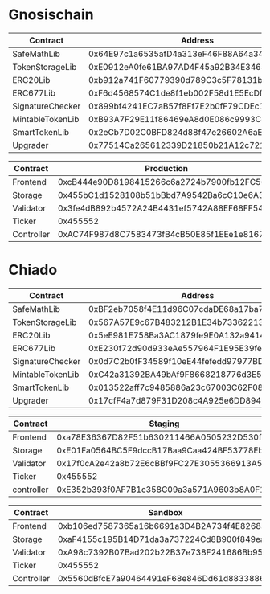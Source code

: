 # Gnosischain

| Contract | Address |
| - | - |
| SafeMathLib | 0x64E97c1a6535afD4a313eF46F88A64a34250B719 |
| TokenStorageLib | 0xE0912eA0fe61BA97AD4F45a92B34E34643bbbB0C |
| ERC20Lib | 0xb912a741F60779390d789C3c5F78131b999493b5 |
| ERC677Lib | 0xF6d4568574C1de8f1eb002F58d1E5EcDf652B1d0 |
| SignatureChecker | 0x899bf4241EC7aB57f8Ff7E2b0fF79CDEc1121aC3 |
| MintableTokenLib | 0xB93A7F29E11f86469eA8d0E086c9993Cdc148FAa |
| SmartTokenLib | 0x2eCb7D02C0BFD824d88f47e26602A6aE86148242 |
| Upgrader | 0x77514Ca265612339D21850b21A12c7218B4e2105 |

| Contract | Production |
| - | - |
| Frontend | 0xcB444e90D8198415266c6a2724b7900fb12FC56E |
| Storage | 0x455bC1d1528108b51bBbd7A9542Ba6cC10e6A33C |
| Validator | 0x3fe4dB892b4572A24B4431ef5742A88EF68FF541 |
| Ticker | 0x455552 |
| Controller | 0xAC74F987d8C7583473fB4cB50E85f1EEe1e81677 |

# Chiado

| Contract | Address |
| - | - |
| SafeMathLib | 0xBF2eb7058f4E11d96C07cdaDE68a17ba798Eb42E |
| TokenStorageLib | 0x567A57E9c67B483212B1E34b733622138D5B1dAA |
| ERC20Lib | 0x5eE981E758Ba3AC1879fe9E0A132a9414432aAE1 |
| ERC677Lib | 0xE230f72d90d933eAe557964F1E95E39fe0af0152 |
| SignatureChecker | 0x0d7C2b0fF34589f10eE44fefedd97977BD1df076 |
| MintableTokenLib | 0xC42a31392BA49bAf9F8668218776d3E522B18c28 |
| SmartTokenLib | 0x013522aff7c9485886a23c67003C62F08B18d6A1 |
| Upgrader | 0x17cfF4a7d879F31D208c4A925e6DD8949da60F58 |

| Contract | Staging |
| - | - |
| Frontend | 0xa78E36367D82F51b630211466A0505232D530fB0 |
| Storage | 0xE01Fa0564BC5F9dccB17Baa9Caa424BF53778Eb1 |
| Validator | 0x17f0cA2e42a8b72E6cBBf9FC27E3055366913A5f |
| Ticker | 0x455552 |
| controller | 0xE352b393f0AF7B1c358C09a3a571A9603b8A0F1F |


| Contract | Sandbox |
| - | - |
| Frontend | 0xb106ed7587365a16b6691a3D4B2A734f4E8268a2 |
| Storage | 0xaF4155c195B14D71da3a737224Cd8B900f849ea0 |
| Validator | 0xA98c7392B07Bad202b22B37e738F241686Bb9554 |
| Ticker | 0x455552 |
| Controller | 0x5560dBfcE7a90464491eF68e846Dd61d8833886D |
